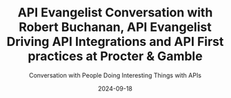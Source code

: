 ---
title: API Evangelist Conversation with Robert Buchanan, API Evangelist Driving API Integrations and API First practices at Procter & Gamble
description: Robert came by to share his wisdom on why APIs matter and I can always count on him for hot takes on the realities of our API operations. Robert was a constant back channel during my Breaking Changes days, but I never managed to actually get him on the show. Robert and are in alignment on where most of the deficiencies exist across the API space and I'd that we both share higher technological morals about what makes good APIs and what contributes healthy API operations. I definitely will have Robert back to talk about all the hot button issues with me.
date: 2024-09-18
youtubeId: b-OsSfhVHuw
guestName: Robert Buchanan
guestRole: API Evangelist
guestCompany: Procter & Gamble
guestIndustry: Consumer Goods
guestImage: /assets/img/people/robert-buchanan-headshot.jpeg
bio: As a Software Carpenter picking the right tools for the job comes from my experience with Cloud, Security, Application Development and Operations. Carpenters must focus on the problems and craft solutions that meet the expectation of business, engineering, and the demand of our customers.
obfuscated: false
summary: Developing more discipline when it comes to deliver high quality APIs.
subtitle: Conversation with People Doing Interesting Things with APIs
audio_file: https://kinlane-productions2.s3.amazonaws.com/api-evangelist-conversations/api-evangelist-conversation-2024-09-18-robert-buchanen-pg.wav
audio_length: 101206694
sound_cloud: https://soundcloud.com/kinlane/api-evangelist-conversation-with-robert-buchanan-api-evangelist-at-procter-gamble
duration: '0:19:07'
publish_date: "2024-09-18 15:00:00"
url: https://conversations.apievangelist.com/sessions/2024-09-18-robert-buchanan-pg.html
tags:
  - Consumer Goods
partnerImage: https://kinlane-productions2.s3.amazonaws.com/api-evangelist-partners/bump-banner-728.png
partnerUrl: https://bit.ly/3MEOGa9
partnerTitle: The API doc platform for Tech Writers & Engineers
conversation: 

  - question: Who are you?
    answer: I'm Robert Buchanan, um, coming here from, uh, Procter Gamble where, um, we're doing some interesting things with the API program.

  - question: Why do APIs matter?
    answer: I mean, APIs have always mattered. The revolution of API is really, uh, in the early two thousands when Roy Fielding came out with the restful architecture and really the coining of web services really kicked it off. But we've been using API since computers existed. It's just the exposure now in today's world. When we look at APIs, why they matter is their multi billion dollar avenue for revenue integration, streamlining of conversations between companies, but also internal to companies. So, you know, with that massive popularity and the value add that they can bring, we can now start answering a lot of problems that previously took a lot of, um, you know, individuals to do the work. Now we can automate that systems. Now we can really do events, um, event streaming and other capabilities to again. Uh, ultimately streamlined to get more products out to answer more business problems and realistically influence our customers. 

  - question: What is the top mistake you see people make doing APIs?
    answer: The biggest mistake I see all the time is. It's, uh, it's kind of twofold. It's realistically, they don't view APIs as more than a technical thing. And really it's a, it's a product. It's an experience. Um, there's a person that worked with me for a long time. They always said in every API governance or style guide meeting is APIs are ugly websites, right? And realistically, if you have a, uh, an API, which is not usable by a customer or usable by a developer, it's not a great API. And a lot of people think of, well, this company has to use our API. Well, the biggest mistake is not making it a good API or a good consumer experience for the API consumer, because then you have more support tickets. You have more flaws, you have more, um, you know, challenges in general. So I think one piece is, is. We're not treating 'em as products, we're not putting the time and effort into putting, you know, product on the shelf as with their APIs. They're just technical. And then the other problem is, is the people are taking databases and turning 'em into JSO and calling it an API like, let, let's not do that. That's a massive security problem. And also just horrible design . 

  - question: Why do people see APIs as just a technical thing?
    answer: So I think a lot of it is business wants to do it fast. They don't do proper funding on development. They hear buzzwords from the industry. So partly it's our own fault in the industry of like, I can download this library and, you know, build an API in minutes. Well, no, you can get started in minutes. You can't finish in minutes, right? It's a lot of the big hype of the AI right now. It's like, oh, I can generate a website from an AI prompt. Sure. But there's a lot of problems with those prompts. There's a lot of problems with the end result. Could you get the base started? Absolutely. Now start tweaking and enhancing it. That's where you need the knowledge and expertise. We're forgetting to have that knowledge and expertise.

  - question: Where is the source of truth for APIs?
    answer: I would say the true source of truth, like the absolute, is always the runtime. Whatever is active in production is the source of truth. Now, when we talk about communication, documentation, and really how we should engage, The source of truth should be your design contract and it should be held as a contract in the sense of you can't just change it and break all your consumers. And I think that's where a lot of people who go code first and then have something spit out their documentation, lose the ability to vet their assumptions and what they've done, like design the contract, you know, design first, do the designing, you know, with the feedback loops and the, the talking with your consumers and stakeholders, and then when you build it, now you can check of. This is what I thought it was going to be. This is what it actually is. Is it still matching? And really, I think the combination of those two is really the source because then you can check your own work. You can also have people who are more architectural and design focused, much like we have a UX team that is more design focused, and then you had the UI team, who's more implementation. You can do the same thing to where implementation needs to follow the design, but your implementers are not necessarily people designing. Because design really takes context knowledge, deep domain knowledge, and really just the user ability or usability of APIs for consumers. It's not just a slap, a few properties in Jason and call it a day.

  - question: Should business people be involved with APIs?
    answer: I believe that if you are treating APIs as a product, any product manager who has an offering that includes APIs should have at least, you know, 101 and maybe even 201 knowledge of APIs. They should understand the patterns. They should understand what makes a good API. And a lot of this stuff is, you know, very, uh, Complimentary to what they already know of software products or even physical products, right? If we look at any item on the shelf, you want to have good documentation on how to use the item. You want to have a good user experience in using the item. You want to have a good, you know, way to purchase the item. If, if you don't have those things, you're not going to sell many items. And I think that's where product really needs to step in and not just say, Oh, it's a technical thing. It's just an implementation, but more of, again, taking that pride in the work of saying this is something I'm selling. This is something, even if it's to the team next to me, they're my customers. I'm selling it to them. I need to make it good. So they love it. 

  - question: Is OpenAPI a contract?
    answer: Yeah. OpenAPI is a contract now. The OpenAPI spec, as we've talked many times, is limited, and I wish it was a bit more open than it is, but it is a contract that helps us, you know, standardize how we communicate these things. And I did see recently the OpenAPI initiative launched, uh, I forget what it's called, but they're talking about the flows of it. Yeah. ORAZO. ORAZO. Yeah, so that I haven't taken a deep dive look into it, but it does help part of that contract in the documentation of like, here's a way that people use this contract to get the job done. Um, and it really, you know, benefits us of that, that contract to say, this is how you interact with it. This is what's required for us to process the data, but ultimately you need to decide how you're going to use it as a consumer. We're just here to help you use it. Right. 

  - question: Why do you use OpenAPI?
    answer: Um, I do feel that the OpenAPI tooling is general public, uh, or the industry is, is limited and we have not done a good job of investing in that tooling. Um, I think what it could offer the potential if, if we changed a bit of the open API specification, be open to, you know, new custom HTTP verbs, or even finding a way to bridge the gap between, you know, synchronous into a similar spec or into that fashion, I think ultimately what it could drive is. a lot of ways that we can build implementation tools to even generate some of the code in a more profound or robust way. I know there's currently generators and there's people that have done specs to our tools to generate from open API spec, but it's not something a company can quickly pick up conform to their core engineering principles or their core engineering libraries and whatnot. They have to restart the whole process over and over again. Um, I think the tooling in general, if we. If we had open API, uh, you know, more teams funding it or more company is really attaching to it. We could have a lot more tooling to, you know, really kick people off in the right direction sooner than later. Um, the biggest reason why I like it as a specification is it's one of the more popular ones. Rammel really didn't take off. Um, Smithy is kind of a good, but kind of out there as well from Amazon. But, um, we can use it as a talking point in conversations. Right? And like any contract, you need people to review it, you need people to read it, you need people to understand it. And it's at least a way to get it in front of folks, either in a configuration file as a source of truth in a GitHub, or by rendering it with a tool like Swagger UI or Redoc or RapiDoc. So it's a conversational piece to get the feedback loop started. 

  - question: What are custom HTTP methods?
    answer: Yeah. So I think that's a miss in the industry. Um, and the reason why is because we talk about, and I'm going to, you know, hopefully I don't get flack from Roy Fielding, but my understanding of RESTful, um, and whatnot, is we should be able to define HTTP methods so that our actions are communicated in the methods, the verbs of what we're trying to do are communicated in the HTTP methods, but not necessarily in our payload structures or in our So a lot of times I see people, you know, get caught up in the conundrum of if they're trying to build an API to where they process orders, they're like, well, how do I cancel an order? Well, it could be a post and you take an event to cancel an order. It could be a put where you update the order, but now you're putting the control of what status it is into the consumer's hand. And then it could be a patch, but. Patches generally not used because they either don't do a json patch or they don't do a proper patch operation. They do like this merge or upsert system. And again, it goes back to you're putting that control in the consumer to do. However, if we created a cancel method and you just sent the order slash order ID with the cancel method, now your logic is very crisp and clear of, Hey, I need to cancel this order. I don't have to guess of, well, is it modifying the fulfillment address? Is it modifying this? And we actually would build more secure software because now we've reduced all the logic that goes into processing endpoints, which in turn, if we get to custom methods, more realistically, or, or more methods in general, we would then get to that Holy grail of hypermedia a lot easier because then when we pass around the links in payloads, They become easier to decipher programmatically versus like, well, is this a post that it's saying action of, you know, next, is that a post? Is it get, is it a, what, what is it? Right? We can clearly say what it is because the methods are available. 

  - question: Why is it so hard to understand the semantics of APIs?
    answer: Oh, absolutely. And I mean, a lot of people go and quote, you know, um, they seem to be spec and like, well, you know, gets don't deserve bodies. Okay. But query is a new RFC that's out there for a new method. It is effectively a get with a body because it's doing all the semantics of what we use post for for searching, but it's putting it into a way that you can do it over a query method, which is a subset of what get did. So, you know, we are creating new RFCs for new endpoints, but I think it's, those are great for like the global standards, but I think companies in general should be able to draft their own for their own company canonical use, because it would expand a lot of what we're doing inside of APIs. And it also, you know, Start to blend when we need things like GRPC, which are very action oriented, very process oriented things, you know, and there's benefits to use GRPC for their low latency and their low or their fast transmission and whatnot. But realistically, we could take some of those learnings and say we can apply those to even RESTful endpoints because we have the other verbs to describe what we're doing. I think it's a miss in the industry and sadly. Changing OpenAPI spec isn't enough because a lot of the vendors, like, uh, the CDNs out there, the gateways out there, they restrict you. In fact, um, I submitted an issue to the Zig programming language because their first implementation of an HTTP server at the core language only supported certain verbs. I said, well, the spec says this and they actually went through and change it. I love the, the Zig Dev team. Cause they went through with a lot of feedback from the community, went and changed it to where you can now supply custom verbs inside their core system.

  - question: What worries you most about the future?
    answer: Uh, truthfully, I think the education and the knowledge that we're teaching engineers or software engineers, I, I think, um, and I know Depending on the community, if you use the word engineer, people question, because we're not taking the approaches that other engineer fields do. Right. We're not doing a lot of education in this way. I mean, if you go look out and we have these app schools that are great to get someone started to get into a junior role, the companies aren't taking that education and then doing more with it. Right. We're kind of putting people into the deep end with just enough knowledge to be dangerous, but we're not hardening them with the foundations or, you know, Computer science, uh, rigor to say like, yeah, this is the academic approach. Here's the practical approach. Here's hardened ways to do things. And more and more people are coming out with, you know, allure to tools like, um, a lot of the GraphQL, uh, hype is I can take my database to make an API in like three clicks. because they don't know all the things they don't know. And it's, it's a failure on the IT industry of education. Like it's almost as if, and I hate certifications because it's usually book knowledge versus practical knowledge. But it's almost like companies should have a way to do continuous education with their engineers as a requirement for them to be safe and to be knowledgeable. But I do think the, the education and the way that we You know, hype everything up as quick and easy is our downfall. It's going to make it to where we lose a lot of that lower level language, lower level thought process and really solving real problems versus solving semantic sugar problems. 

  - question: What keeps you going each day?
    answer: Funny enough, it's the reverse of the problem is I like teaching, I like mentoring, I like telling people experiences and collaborating with them. It's honestly why, even after doing this is now my second API program at two different employers, I'm still going to be involved in the space and continue doing it. I'm taking more of a security approach this time because it's a big threat vector out there. But really, it's if I teach people to build better APIs, more secure APIs, that threat vector becomes more manageable. Right? So much as I feel the industry is failing on the education side where we have too much light level education, I'm trying to instill a lot of lower level education within the people I talk to and really share with them experiences to build better systems. 
---